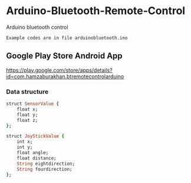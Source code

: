 # Arduino-Bluetooth-Remote-Control
Arduino bluetooth control

```
Example codes are in file arduinobluetooth.ino
```

## Google Play Store Android App

https://play.google.com/store/apps/details?id=com.hamzaburakhan.btremotecontrolarduino

### Data structure

```ruby
struct SensorValue {
    float x;
    float y;
    float z;
};

struct JoyStickValue {
    int x;
    int y;
    float angle;
    float distance;
    String eightdirection;
    String fourdirection;
};

```

